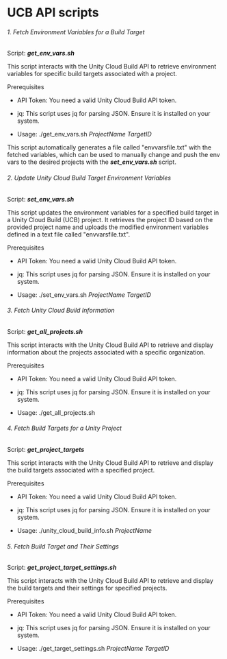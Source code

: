 # UCB API scripts

###### 1. Fetch Environment Variables for a Build Target
Script: ***get_env_vars.sh***

This script interacts with the Unity Cloud Build API to retrieve environment variables for specific build targets associated with a project.

Prerequisites
- API Token: You need a valid Unity Cloud Build API token.
- jq: This script uses jq for parsing JSON. Ensure it is installed on your system.

- Usage:
./get_env_vars.sh *ProjectName* *TargetID*

This script automatically generates a file called "envvarsfile.txt" with the fetched variables, which can be used to manually change and push the env vars to the desired projects with the ***set_env_vars.sh*** script.


###### 2. Update Unity Cloud Build Target Environment Variables
Script: ***set_env_vars.sh***

This script updates the environment variables for a specified build target in a Unity Cloud Build (UCB) project. It retrieves the project ID based on the provided project name and uploads the modified environment variables defined in a text file called "envvarsfile.txt".

Prerequisites
- API Token: You need a valid Unity Cloud Build API token.
- jq: This script uses jq for parsing JSON. Ensure it is installed on your system.

- Usage: 
./set_env_vars.sh *ProjectName* *TargetID*


###### 3. Fetch Unity Cloud Build Information
Script: ***get_all_projects.sh***

This script interacts with the Unity Cloud Build API to retrieve and display information about the projects associated with a specific organization.

Prerequisites
- API Token: You need a valid Unity Cloud Build API token.
- jq: This script uses jq for parsing JSON. Ensure it is installed on your system.

- Usage: 
./get_all_projects.sh


###### 4. Fetch Build Targets for a Unity Project
Script: ***get_project_targets***

This script interacts with the Unity Cloud Build API to retrieve and display the build targets associated with a specified project.

Prerequisites

- API Token: You need a valid Unity Cloud Build API token.
- jq: This script uses jq for parsing JSON. Ensure it is installed on your system.

- Usage:
./unity_cloud_build_info.sh *ProjectName*


###### 5.  Fetch Build Target and Their Settings
Script: ***get_project_target_settings.sh***

This script interacts with the Unity Cloud Build API to retrieve and display the build targets and their settings for specified projects.

Prerequisites

- API Token: You need a valid Unity Cloud Build API token.
- jq: This script uses jq for parsing JSON. Ensure it is installed on your system.

- Usage: 
./get_target_settings.sh *ProjectName* *TargetID*